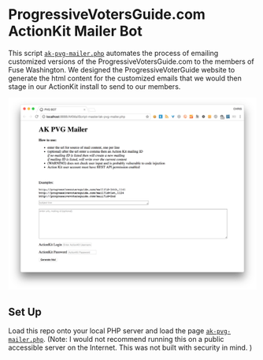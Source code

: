 # ProgressiveVotersGuide.com ActionKit Mailer Bot

This script [`ak-pvg-mailer.php`](https://github.com/chrisscastaneda/PVG-AK-Mailer-Bot/blob/master/ak-pvg-mailer.php) automates the process of emailing customized versions of the ProgressiveVotersGuide.com to the members of Fuse Washington.  We designed the ProgressiveVoterGuide website to generate the html content for the customized emails that we would then stage in our ActionKit install to send to our members.  

<img src="./ak_mailer_bot.png" />

## Set Up

Load this repo onto your local PHP server and load the page [`ak-pvg-mailer.php`](https://github.com/chrisscastaneda/PVG-AK-Mailer-Bot/blob/master/ak-pvg-mailer.php).  (Note: I would not recommend running this on a public accessible server on the Internet.  This was not built with security in mind. )